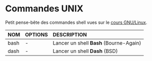 # Commandes UNIX

Petit pense-bête des commandes shell vues sur le [cours GNU/Linux](https://www.youtube.com/playlist?list=PLrSOXFDHBtfHKxuz6NySItyf4iSEcTw97).

|NOM|OPTIONS|DESCRIPTION|
|:--|:--|:--|
|bash|-|Lancer un shell **Bash** (Bourne-Again)|
|dash|-|Lancer un shell **Dash** (BSD) | alias : sh|
